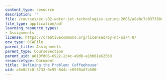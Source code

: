 ```yaml
---
content_type: resource
description: ''
file: /courses/ec-s02-water-jet-technologies-spring-2005/a8e0c7c037330c95844cc09f0ad7a500_MITEC_S02S05_dfprob_coffee.pdf
file_type: application/pdf
learning_resource_types:
- Assignments
license: https://creativecommons.org/licenses/by-nc-sa/4.0/
ocw_type: OCWFile
parent_title: Assignments
parent_type: CourseSection
parent_uid: a810fd06-6922-2c4c-a9d8-a1bb61a625b3
resourcetype: Document
title: 'Defining the Problem: Coffeehouse'
uid: a8e0c7c0-3733-0c95-844c-c09f0ad7a500
---
```

